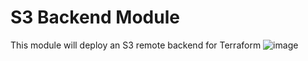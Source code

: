 # S3 Backend Module
This module will deploy an S3 remote backend for Terraform
![image](https://user-images.githubusercontent.com/19356065/200394779-1c156617-41f2-4409-a3a5-ac4fe7846405.png)
